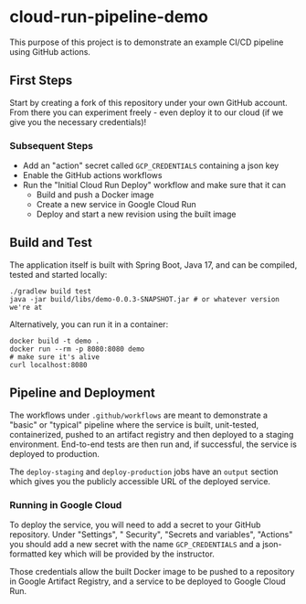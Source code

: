 # cloud-run-pipeline-demo

This purpose of this project is to demonstrate an example CI/CD pipeline using GitHub actions.

## First Steps

Start by creating a fork of this repository under your own GitHub account. From there you can
experiment freely - even deploy it to our cloud (if we give you the necessary credentials)!

### Subsequent Steps

- Add an "action" secret called `GCP_CREDENTIALS` containing a json key
- Enable the GitHub actions workflows
- Run the "Initial Cloud Run Deploy" workflow and make sure that it can
    - Build and push a Docker image
    - Create a new service in Google Cloud Run
    - Deploy and start a new revision using the built image

## Build and Test

The application itself is built with Spring Boot, Java 17, and can be compiled, tested and started
locally:

```
./gradlew build test
java -jar build/libs/demo-0.0.3-SNAPSHOT.jar # or whatever version we're at
```

Alternatively, you can run it in a container:

```
docker build -t demo .
docker run --rm -p 8080:8080 demo
# make sure it's alive
curl localhost:8080
```

## Pipeline and Deployment

The workflows under `.github/workflows` are meant to demonstrate a "basic" or "typical" pipeline
where the service is built, unit-tested, containerized, pushed to an artifact registry and then
deployed to a staging environment. End-to-end tests are then run and, if successful, the service is
deployed to production.

The `deploy-staging` and `deploy-production` jobs have an `output` section which gives you the
publicly accessible URL of the deployed service.

### Running in Google Cloud

To deploy the service, you will need to add a secret to your GitHub repository. Under "Settings", "
Security", "Secrets and variables", "Actions" you should add a new secret with the
name `GCP_CREDENTIALS` and a json-formatted key which will be provided by the instructor.

Those credentials allow the built Docker image to be pushed to a repository in Google Artifact
Registry, and a service to be deployed to Google Cloud Run.

